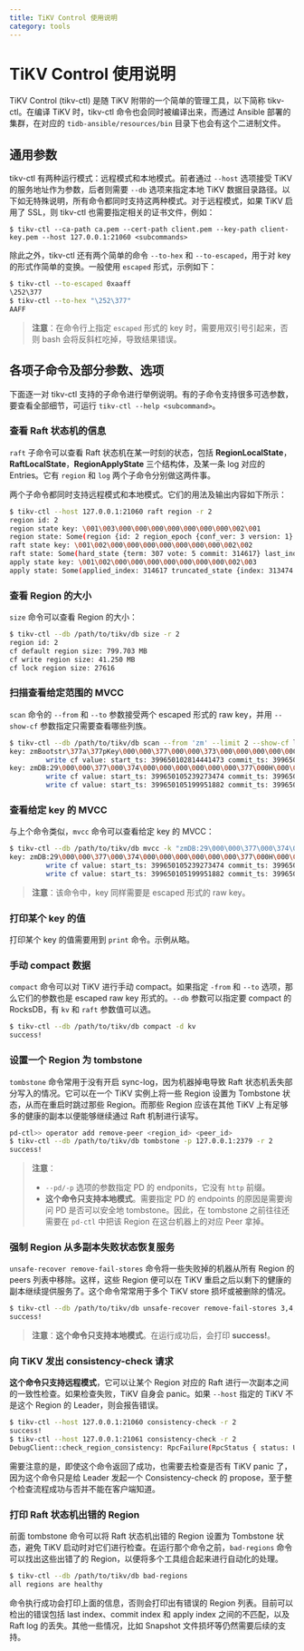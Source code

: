 ```yaml
---
title: TiKV Control 使用说明
category: tools
---
```


# TiKV Control 使用说明

TiKV Control (tikv-ctl) 是随 TiKV 附带的一个简单的管理工具，以下简称 tikv-ctl。在编译 TiKV 时，tikv-ctl 命令也会同时被编译出来，而通过 Ansible 部署的集群，在对应的 `tidb-ansible/resources/bin` 目录下也会有这个二进制文件。 
## 通用参数

tikv-ctl 有两种运行模式：远程模式和本地模式。前者通过 `--host` 选项接受 TiKV 的服务地址作为参数，后者则需要 `--db` 选项来指定本地 TiKV 数据目录路径。以下如无特殊说明，所有命令都同时支持这两种模式。对于远程模式，如果 TiKV 启用了 SSL，则 tikv-ctl 也需要指定相关的证书文件，例如：

```
$ tikv-ctl --ca-path ca.pem --cert-path client.pem --key-path client-key.pem --host 127.0.0.1:21060 <subcommands>
```

除此之外，tikv-ctl 还有两个简单的命令 `--to-hex` 和 `--to-escaped`，用于对 key 的形式作简单的变换。一般使用 `escaped` 形式，示例如下：

```bash
$ tikv-ctl --to-escaped 0xaaff
\252\377
$ tikv-ctl --to-hex "\252\377"
AAFF
```

> **注意**：在命令行上指定 `escaped` 形式的 key 时，需要用双引号引起来，否则 bash 会将反斜杠吃掉，导致结果错误。

## 各项子命令及部分参数、选项

下面逐一对 tikv-ctl 支持的子命令进行举例说明。有的子命令支持很多可选参数，要查看全部细节，可运行 `tikv-ctl --help <subcommand>`。

### 查看 Raft 状态机的信息

`raft` 子命令可以查看 Raft 状态机在某一时刻的状态，包括 **RegionLocalState**，**RaftLocalState**，**RegionApplyState** 三个结构体，及某一条 log 对应的 Entries。它有 `region` 和 `log` 两个子命令分别做这两件事。

两个子命令都同时支持远程模式和本地模式。它们的用法及输出内容如下所示：

```bash
$ tikv-ctl --host 127.0.0.1:21060 raft region -r 2
region id: 2
region state key: \001\003\000\000\000\000\000\000\000\002\001
region state: Some(region {id: 2 region_epoch {conf_ver: 3 version: 1} peers {id: 3 store_id: 1} peers {id: 5 store_id: 4} peers {id: 7 store_id: 6}})
raft state key: \001\002\000\000\000\000\000\000\000\002\002
raft state: Some(hard_state {term: 307 vote: 5 commit: 314617} last_index: 314617)
apply state key: \001\002\000\000\000\000\000\000\000\002\003
apply state: Some(applied_index: 314617 truncated_state {index: 313474 term: 151})
```

### 查看 Region 的大小

`size` 命令可以查看 Region 的大小：

```bash
$ tikv-ctl --db /path/to/tikv/db size -r 2
region id: 2
cf default region size: 799.703 MB
cf write region size: 41.250 MB
cf lock region size: 27616
```

### 扫描查看给定范围的 MVCC

`scan` 命令的 `--from` 和 `--to` 参数接受两个 escaped 形式的 raw key，并用 `--show-cf` 参数指定只需要查看哪些列族。

```bash
$ tikv-ctl --db /path/to/tikv/db scan --from 'zm' --limit 2 --show-cf lock,default,write
key: zmBootstr\377a\377pKey\000\000\377\000\000\373\000\000\000\000\000\377\000\000s\000\000\000\000\000\372
         write cf value: start_ts: 399650102814441473 commit_ts: 399650102814441475 short_value: "20"
key: zmDB:29\000\000\377\000\374\000\000\000\000\000\000\377\000H\000\000\000\000\000\000\371
         write cf value: start_ts: 399650105239273474 commit_ts: 399650105239273475 short_value: "\000\000\000\000\000\000\000\002"
         write cf value: start_ts: 399650105199951882 commit_ts: 399650105213059076 short_value: "\000\000\000\000\000\000\000\001"
```

### 查看给定 key 的 MVCC

与上个命令类似，`mvcc` 命令可以查看给定 key 的 MVCC：

```bash
$ tikv-ctl --db /path/to/tikv/db mvcc -k "zmDB:29\000\000\377\000\374\000\000\000\000\000\000\377\000H\000\000\000\000\000\000\371" --show-cf=lock,write,default
key: zmDB:29\000\000\377\000\374\000\000\000\000\000\000\377\000H\000\000\000\000\000\000\371
         write cf value: start_ts: 399650105239273474 commit_ts: 399650105239273475 short_value: "\000\000\000\000\000\000\000\002"
         write cf value: start_ts: 399650105199951882 commit_ts: 399650105213059076 short_value: "\000\000\000\000\000\000\000\001"
```

> **注意**：该命令中，key 同样需要是 escaped 形式的 raw key。

### 打印某个 key 的值

打印某个 key 的值需要用到 `print` 命令。示例从略。

### 手动 compact 数据

`compact` 命令可以对 TiKV 进行手动 compact。如果指定 `-from` 和 `--to` 选项，那么它们的参数也是 escaped raw key 形式的。`--db` 参数可以指定要 compact 的 RocksDB，有 `kv` 和 `raft` 参数值可以选。

```bash
$ tikv-ctl --db /path/to/tikv/db compact -d kv
success!
```

### 设置一个 Region 为 tombstone

`tombstone` 命令常用于没有开启 sync-log，因为机器掉电导致 Raft 状态机丢失部分写入的情况。它可以在一个 TiKV 实例上将一些 Region 设置为 Tombstone 状态，从而在重启时跳过那些 Region。而那些 Region 应该在其他 TiKV 上有足够多的健康的副本以便能够继续通过 Raft 机制进行读写。

```bash
pd-ctl>> operator add remove-peer <region_id> <peer_id>
$ tikv-ctl --db /path/to/tikv/db tombstone -p 127.0.0.1:2379 -r 2
success!
```

> **注意**：
> - `--pd/-p` 选项的参数指定 PD 的 endponits，它没有 `http` 前缀。
> - **这个命令只支持本地模式**。需要指定 PD 的 endpoints 的原因是需要询问 PD 是否可以安全地 tombstone。因此，在 tombstone 之前往往还需要在 `pd-ctl` 中把该 Region 在这台机器上的对应 Peer 拿掉。

### 强制 Region 从多副本失败状态恢复服务

`unsafe-recover remove-fail-stores` 命令将一些失败掉的机器从所有 Region 的 peers 列表中移除。这样，这些 Region 便可以在 TiKV 重启之后以剩下的健康的副本继续提供服务了。这个命令常常用于多个 TiKV store 损坏或被删除的情况。

```bash
$ tikv-ctl --db /path/to/tikv/db unsafe-recover remove-fail-stores 3,4,5
success!
```

> **注意**：**这个命令只支持本地模式**。在运行成功后，会打印 **success!**。

### 向 TiKV 发出 consistency-check 请求

**这个命令只支持远程模式**，它可以让某个 Region 对应的 Raft 进行一次副本之间的一致性检查。如果检查失败，TiKV 自身会 panic。如果 `--host` 指定的 TiKV 不是这个 Region 的 Leader，则会报告错误。

```bash
$ tikv-ctl --host 127.0.0.1:21060 consistency-check -r 2
success!
$ tikv-ctl --host 127.0.0.1:21061 consistency-check -r 2
DebugClient::check_region_consistency: RpcFailure(RpcStatus { status: Unknown, details: Some("StringError(\"Leader is on store 1\")") })
```

需要注意的是，即使这个命令返回了成功，也需要去检查是否有 TiKV panic 了，因为这个命令只是给 Leader 发起一个 Consistency-check 的 propose，至于整个检查流程成功与否并不能在客户端知道。

### 打印 Raft 状态机出错的 Region

前面 tombstone 命令可以将 Raft 状态机出错的 Region 设置为 Tombstone 状态，避免 TiKV 启动时对它们进行检查。在运行那个命令之前，`bad-regions` 命令可以找出这些出错了的 Region，以便将多个工具组合起来进行自动化的处理。

```bash
$ tikv-ctl --db /path/to/tikv/db bad-regions
all regions are healthy
```

命令执行成功会打印上面的信息，否则会打印出有错误的 Region 列表。目前可以检出的错误包括 last index、commit index 和 apply index 之间的不匹配，以及 Raft log 的丢失。其他一些情况，比如 Snapshot 文件损坏等仍然需要后续的支持。

